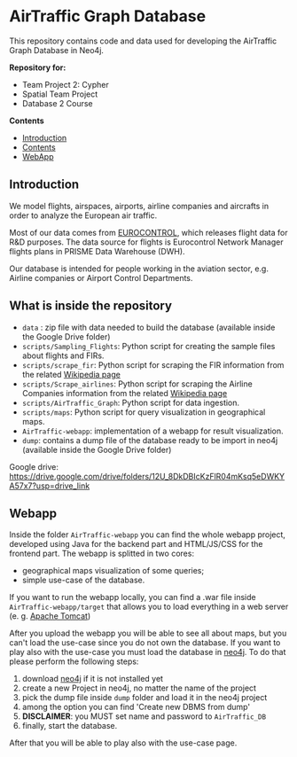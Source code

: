 # AirTraffic Graph Database

This repository contains code and data used for developing the AirTraffic Graph Database in Neo4j.

**Repository for:**

* Team Project 2: Cypher
* Spatial Team Project
* Database 2 Course

**Contents**

* [Introduction](#introduction)
* [Contents](#what-is-inside-the-repository)
* [WebApp](#webapp)

## Introduction 

We model flights, airspaces, airports, airline companies and aircrafts in order to analyze the European air traffic.

Most of our data comes from [EUROCONTROL](https://www.eurocontrol.int), which releases flight data for R&D purposes. The data source for flights is Eurocontrol Network Manager flights plans in PRISME Data Warehouse (DWH).

Our database is intended for people working in the aviation sector, e.g. Airline companies or Airport Control Departments.


## What is inside the repository

 - `data` : zip file with data needed to build the database (available inside the Google Drive folder)
 - `scripts/Sampling_Flights`: Python script for creating the sample files about flights and FIRs.
 - `scripts/scrape_fir`: Python script for scraping the FIR information from the related [Wikipedia page](https://en.wikipedia.org/wiki/Flight_information_region) 
 - `scripts/Scrape_airlines`: Python script for scraping the Airline Companies information from the related [Wikipedia page](https://en.wikipedia.org/wiki/List_of_airline_codes) 
 - `scripts/AirTraffic_Graph`: Python script for data ingestion.
 - `scripts/maps`: Python script for query visualization in geographical maps.
 - `AirTraffic-webapp`: implementation of a webapp for result visualization.
 - `dump`: contains a dump file of the database ready to be import in neo4j (available inside the Google Drive folder)

Google drive: https://drive.google.com/drive/folders/12U_8DkDBIcKzFlR04mKsq5eDWKYA57x7?usp=drive_link


## Webapp

Inside the folder `AirTraffic-webapp` you can find the whole webapp project, developed using Java for the backend part and HTML/JS/CSS for the frontend part.
The webapp is splitted in two cores:

 - geographical maps visualization of some queries;
 - simple use-case of the database.

If you want to run the webapp locally, you can find a .war file inside `AirTraffic-webapp/target` that allows you to load everything in a web server (e. g. [Apache Tomcat](https://tomcat.apache.org/download-90.cgi))

After you upload the webapp you will be able to see all about maps, but you can't load the use-case since you do not own the database.
If you want to play also with the use-case you must load the database in [neo4j](https://neo4j.com/download/). To do that please perform the following steps:

 1. download [neo4j](https://neo4j.com/download/) if it is not installed yet
 2. create a new Project in neo4j, no matter the name of the project
 3. pick the dump file inside `dump` folder and load it in the neo4j project
 4. among the option you can find 'Create new DBMS from dump'
 5. **DISCLAIMER**: you MUST set name and password to `AirTraffic_DB`
 6. finally, start the database.

After that you will be able to play also with the use-case page.




